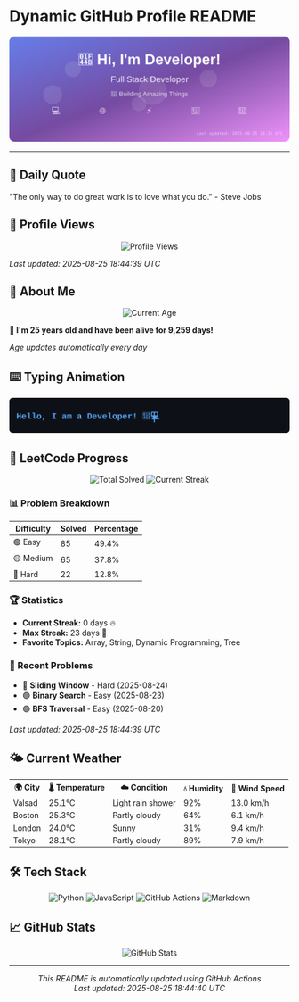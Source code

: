 # Dynamic GitHub Profile README

<!-- HEADER-START -->
<p align="center">
    <img src="./assets/header.svg" alt="Profile Header" />
</p>

---

<!-- HEADER-END -->

<!-- QUOTES-START -->
## 💭 Daily Quote

"The only way to do great work is to love what you do." - Steve Jobs

<!-- QUOTES-END -->

<!-- VISITOR-COUNTER-START -->
## 👀 Profile Views

<p align="center">
    <img src="https://img.shields.io/badge/Profile%20Views-556-blue?style=for-the-badge&logo=eye&logoColor=white" alt="Profile Views">
</p>

*Last updated: 2025-08-25 18:44:39 UTC*

<!-- VISITOR-COUNTER-END -->

<!-- AGE-START -->
## 🎂 About Me

<p align="center">
    <img src="https://img.shields.io/badge/Age-25%20years%204%20months%206%20days-brightgreen?style=for-the-badge&logo=calendar&logoColor=white" alt="Current Age">
</p>

**🌟 I'm 25 years old and have been alive for 9,259 days!**

*Age updates automatically every day*

<!-- AGE-END -->

<!-- TYPING-ANIMATION-START -->
## ⌨️ Typing Animation

<p align="center">
    <img src="./assets/typing_animation.svg" alt="Typing Animation" />
</p>

<!-- TYPING-ANIMATION-END -->

<!-- LEETCODE-START -->
## 🧩 LeetCode Progress

<p align="center">
    <img src="https://img.shields.io/badge/Total%20Solved-172-brightgreen?style=for-the-badge&logo=leetcode&logoColor=white" alt="Total Solved">
    <img src="https://img.shields.io/badge/Current%20Streak-0%20days-orange?style=for-the-badge&logo=fire&logoColor=white" alt="Current Streak">
</p>

### 📊 Problem Breakdown

| Difficulty | Solved | Percentage |
|------------|--------|------------|
| 🟢 Easy | 85 | 49.4% |
| 🟡 Medium | 65 | 37.8% |
| 🔴 Hard | 22 | 12.8% |

### 🏆 Statistics
- **Current Streak:** 0 days 🔥
- **Max Streak:** 23 days 🏅
- **Favorite Topics:** Array, String, Dynamic Programming, Tree

### 📝 Recent Problems
- 🔴 **Sliding Window** - Hard (2025-08-24)
- 🟢 **Binary Search** - Easy (2025-08-23)
- 🟢 **BFS Traversal** - Easy (2025-08-20)

*Last updated: 2025-08-25 18:44:39 UTC*

<!-- LEETCODE-END -->

<!-- WEATHER-START -->
## 🌤️ Current Weather

<table>
<tr>
    <th>🌍 City</th>
    <th>🌡️ Temperature</th>
    <th>☁️ Condition</th>
    <th>💧 Humidity</th>
    <th>💨 Wind Speed</th>
</tr>
<tr>
    <td>Valsad</td>
    <td>25.1°C</td>
    <td>Light rain shower</td>
    <td>92%</td>
    <td>13.0 km/h</td>
</tr>
<tr>
    <td>Boston</td>
    <td>25.3°C</td>
    <td>Partly cloudy</td>
    <td>64%</td>
    <td>6.1 km/h</td>
</tr>
<tr>
    <td>London</td>
    <td>24.0°C</td>
    <td>Sunny</td>
    <td>31%</td>
    <td>9.4 km/h</td>
</tr>
<tr>
    <td>Tokyo</td>
    <td>28.1°C</td>
    <td>Partly cloudy</td>
    <td>89%</td>
    <td>7.9 km/h</td>
</tr>
</table>
<!-- WEATHER-END -->

## 🛠️ Tech Stack

<p align="center">
    <img src="https://img.shields.io/badge/Python-3776AB?style=for-the-badge&logo=python&logoColor=white" alt="Python">
    <img src="https://img.shields.io/badge/JavaScript-F7DF1E?style=for-the-badge&logo=javascript&logoColor=black" alt="JavaScript">
    <img src="https://img.shields.io/badge/GitHub%20Actions-2088FF?style=for-the-badge&logo=github-actions&logoColor=white" alt="GitHub Actions">
    <img src="https://img.shields.io/badge/Markdown-000000?style=for-the-badge&logo=markdown&logoColor=white" alt="Markdown">
</p>

## 📈 GitHub Stats

<p align="center">
    <img src="https://github-readme-stats.vercel.app/api?username=ambicuity&show_icons=true&theme=radical" alt="GitHub Stats">
</p>

---

<p align="center">
    <i>This README is automatically updated using GitHub Actions</i><br>
    <i>Last updated: 2025-08-25 18:44:40 UTC</i>
</p>

